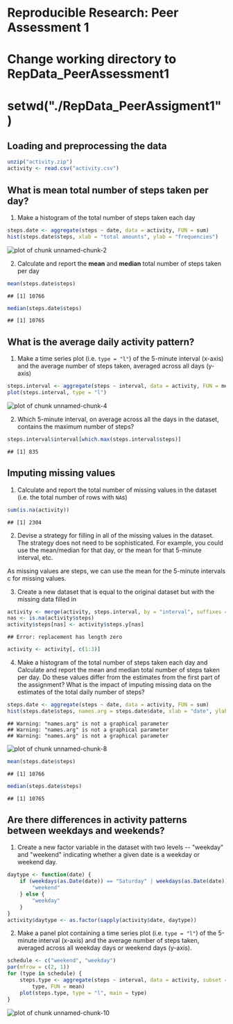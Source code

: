# Reproducible Research: Peer Assessment 1
# Change working directory to RepData_PeerAssessment1
# setwd("./RepData_PeerAssigment1")
## Loading and preprocessing the data

```r
unzip("activity.zip")
activity <- read.csv("activity.csv")
```



## What is mean total number of steps taken per day?
1. Make a histogram of the total number of steps taken each day

```r
steps.date <- aggregate(steps ~ date, data = activity, FUN = sum)
hist(steps.date$steps, xlab = "total amounts", ylab = "frequencies")
```

![plot of chunk unnamed-chunk-2](figure/unnamed-chunk-2.png) 

2. Calculate and report the **mean** and **median** total number of
   steps taken per day


```r
mean(steps.date$steps)
```

```
## [1] 10766
```

```r
median(steps.date$steps)
```

```
## [1] 10765
```

## What is the average daily activity pattern?
1. Make a time series plot (i.e. `type = "l"`) of the 5-minute
   interval (x-axis) and the average number of steps taken, averaged
   across all days (y-axis)


```r
steps.interval <- aggregate(steps ~ interval, data = activity, FUN = mean)
plot(steps.interval, type = "l")
```

![plot of chunk unnamed-chunk-4](figure/unnamed-chunk-4.png) 


2. Which 5-minute interval, on average across all the days in the
   dataset, contains the maximum number of steps?


```r
steps.interval$interval[which.max(steps.interval$steps)]
```

```
## [1] 835
```




## Imputing missing values
1. Calculate and report the total number of missing values in the
   dataset (i.e. the total number of rows with `NA`s)


```r
sum(is.na(activity))
```

```
## [1] 2304
```

2.  Devise a strategy for filling in all of the missing values in the dataset. The strategy does not need to be sophisticated. For example, you could use the mean/median for that day, or the mean for that 5-minute interval, etc.

 As missing values are steps, we can use the mean for the 5-minute intervals c for missing values.

3. Create a new dataset that is equal to the original dataset but with the missing data filled in

```r
activity <- merge(activity, steps.interval, by = "interval", suffixes = c(""))
nas <- is.na(activity$steps)
activity$steps[nas] <- activity$steps.y[nas]
```

```
## Error: replacement has length zero
```

```r
activity <- activity[, c(1:3)]
```


4.	Make a histogram of the total number of steps taken each day and Calculate and report the mean and median total number of steps taken per day. Do these values differ from the estimates from the first part of the assignment? What is the impact of imputing missing data on the estimates of the total daily number of steps?


```r
steps.date <- aggregate(steps ~ date, data = activity, FUN = sum)
hist(steps.date$steps, names.arg = steps.date$date, xlab = "date", ylab = "steps")
```

```
## Warning: "names.arg" is not a graphical parameter
## Warning: "names.arg" is not a graphical parameter
## Warning: "names.arg" is not a graphical parameter
```

![plot of chunk unnamed-chunk-8](figure/unnamed-chunk-8.png) 

```r
mean(steps.date$steps)
```

```
## [1] 10766
```

```r
median(steps.date$steps)
```

```
## [1] 10765
```


## Are there differences in activity patterns between weekdays and weekends?
1. Create a new factor variable in the dataset with two levels --
   "weekday" and "weekend" indicating whether a given date is a
   weekday or weekend day.


```r
daytype <- function(date) {
    if (weekdays(as.Date(date)) == "Saturday" | weekdays(as.Date(date)) == "Sunday") {
        "weekend"
    } else {
        "weekday"
    }
}
activity$daytype <- as.factor(sapply(activity$date, daytype))
```


2. Make a panel plot containing a time series plot (i.e. `type = "l"`)
   of the 5-minute interval (x-axis) and the average number of steps
   taken, averaged across all weekday days or weekend days
   (y-axis).



```r
schedule <- c("weekend", "weekday")
par(mfrow = c(2, 1))
for (type in schedule) {
    steps.type <- aggregate(steps ~ interval, data = activity, subset = activity$daytype == 
        type, FUN = mean)
    plot(steps.type, type = "l", main = type)
}
```

![plot of chunk unnamed-chunk-10](figure/unnamed-chunk-10.png) 

